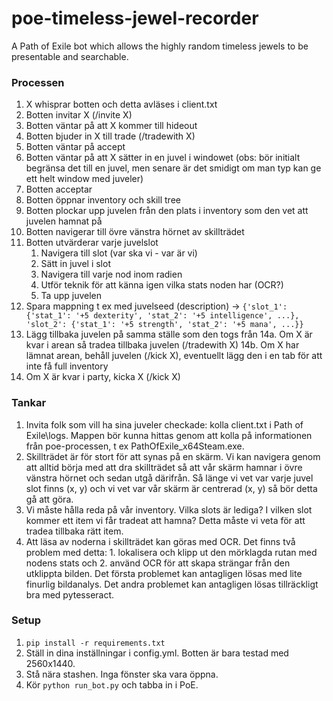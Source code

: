 # poe-timeless-jewel-recorder
A Path of Exile bot which allows the highly random timeless jewels to be presentable and searchable.


### Processen
1. X whisprar botten och detta avläses i client.txt
2. Botten invitar X (/invite X)
3. Botten väntar på att X kommer till hideout
4. Botten bjuder in X till trade (/tradewith X)
5. Botten väntar på accept
6. Botten väntar på att X sätter in en juvel i windowet (obs: bör initialt begränsa det till en juvel, men senare är det smidigt om man typ kan ge ett helt window med juveler)
7. Botten acceptar
8. Botten öppnar inventory och skill tree
9. Botten plockar upp juvelen från den plats i inventory som den vet att juvelen hamnat på
10. Botten navigerar till övre vänstra hörnet av skillträdet
11. Botten utvärderar varje juvelslot
    1. Navigera till slot (var ska vi - var är vi)
    2. Sätt in juvel i slot
    3. Navigera till varje nod inom radien
    4. Utför teknik för att känna igen vilka stats noden har (OCR?)
    5. Ta upp juvelen
12. Spara mappning t ex med juvelseed (description) -> ```{'slot_1': {'stat_1': '+5 dexterity', 'stat_2': '+5 intelligence', ...}, 'slot_2': {'stat_1': '+5 strength', 'stat_2': '+5 mana', ...}}```
13. Lägg tillbaka juvelen på samma ställe som den togs från
14a. Om X är kvar i arean så tradea tillbaka juvelen (/tradewith X)
14b. Om X har lämnat arean, behåll juvelen (/kick X), eventuellt lägg den i en tab för att inte få full inventory
15. Om X är kvar i party, kicka X (/kick X)

### Tankar
1. Invita folk som vill ha sina juveler checkade: kolla client.txt i Path of Exile\logs. Mappen bör kunna hittas genom att kolla på informationen från poe-processen, t ex PathOfExile_x64Steam.exe.
2. Skillträdet är för stort för att synas på en skärm. Vi kan navigera genom att alltid börja med att dra skillträdet så att vår skärm hamnar i övre vänstra hörnet och sedan utgå därifrån. Så länge vi vet var varje juvel slot finns (x, y) och vi vet var vår skärm är centrerad (x, y) så bör detta gå att göra.
3. Vi måste hålla reda på vår inventory. Vilka slots är lediga? I vilken slot kommer ett item vi får tradeat att hamna? Detta måste vi veta för att tradea tillbaka rätt item. 
4. Att läsa av noderna i skillträdet kan göras med OCR. Det finns två problem med detta: 1. lokalisera och klipp ut den mörklagda rutan med nodens stats och 2. använd OCR för att skapa strängar från den utklippta bilden. Det första problemet kan antagligen lösas med lite finurlig bildanalys. Det andra problemet kan antagligen lösas tillräckligt bra med pytesseract.

### Setup
1. `pip install -r requirements.txt`
2. Ställ in dina inställningar i config.yml. Botten är bara testad med 2560x1440.
3. Stå nära stashen. Inga fönster ska vara öppna.
4. Kör `python run_bot.py` och tabba in i PoE.
